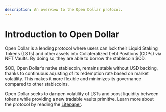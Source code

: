 ```yaml
---
description: An overview to the Open Dollar protocol.
---
```


# Introduction to Open Dollar

Open Dollar is a lending protocol where users can lock their Liquid Staking Tokens (LSTs) and other assets into Collateralized Debt Positions (CDPs) via NFT Vaults. By doing so, they are able to borrow the stablecoin $OD.

$OD, Open Dollar’s native stablecoin, remains stable without USD backing, thanks to continuous adjusting of its redemption rate based on market volatility. This makes it more flexible and minimizes its governance compared to other stablecoins.

Open Dollar seeks to dampen volatility of LSTs and boost liquidity between tokens while providing a new tradable vaults primitive. Learn more about the protocol by reading the [Litepaper](https://www.opendollar.com/lite-paper).
